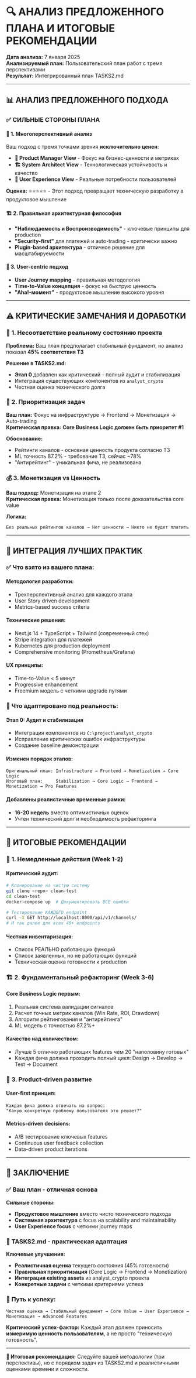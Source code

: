 # 🔍 АНАЛИЗ ПРЕДЛОЖЕННОГО ПЛАНА И ИТОГОВЫЕ РЕКОМЕНДАЦИИ

**Дата анализа:** 7 января 2025  
**Анализируемый план:** Пользовательский план работ с тремя перспективами  
**Результат:** Интегрированный план TASKS2.md  

---

## 📊 АНАЛИЗ ПРЕДЛОЖЕННОГО ПОДХОДА

### ✅ **СИЛЬНЫЕ СТОРОНЫ ПЛАНА**

#### 🎯 **1. Многоперспективный анализ**
Ваш подход с тремя точками зрения **исключительно ценен**:

- **👑 Product Manager View** - Фокус на бизнес-ценности и метриках
- **🏗️ System Architect View** - Технологическая устойчивость и качество
- **👤 User Experience View** - Реальные потребности пользователей

**Оценка:** ⭐⭐⭐⭐⭐ - Этот подход превращает техническую разработку в продуктовое мышление

#### 🏗️ **2. Правильная архитектурная философия**
- **"Наблюдаемость и Воспроизводимость"** - ключевые принципы для production
- **"Security-first"** для платежей и auto-trading - критически важно
- **Plugin-based архитектура** - отличное решение для масштабируемости

#### 👤 **3. User-centric подход**
- **User Journey mapping** - правильная методология
- **Time-to-Value концепция** - фокус на быструю ценность
- **"Aha!-момент"** - продуктовое мышление высокого уровня

---

## ⚠️ **КРИТИЧЕСКИЕ ЗАМЕЧАНИЯ И ДОРАБОТКИ**

### 🚨 **1. Несоответствие реальному состоянию проекта**

**Проблема:** Ваш план предполагает стабильный фундамент, но анализ показал **45% соответствия ТЗ**

**Решение в TASKS2.md:**
- **Этап 0** добавлен как критический - полный аудит и стабилизация
- Интеграция существующих компонентов из `analyst_crypto`
- Честная оценка технического долга

### 🎯 **2. Приоритизация задач**

**Ваш план:** Фокус на инфраструктуре → Frontend → Монетизация → Auto-trading  
**Критическая правка:** **Core Business Logic должен быть приоритет #1**

**Обоснование:** 
- Рейтинги каналов - основная ценность продукта согласно ТЗ
- ML точность 87.2% - требование ТЗ, сейчас ~78%
- "Антирейтинг" - уникальная фича, не реализована

### 💰 **3. Монетизация vs Ценность**

**Ваш подход:** Монетизация на этапе 2  
**Критическая правка:** Монетизация только после доказательства core value  

**Логика:**
```
Без реальных рейтингов каналов → Нет ценности → Никто не будет платить
```

---

## 🎯 **ИНТЕГРАЦИЯ ЛУЧШИХ ПРАКТИК**

### ✅ **Что взято из вашего плана:**

#### **Методология разработки:**
- Трехперспективный анализ для каждого этапа
- User Story driven development
- Metrics-based success criteria

#### **Технические решения:**
- Next.js 14 + TypeScript + Tailwind (современный стек)
- Stripe integration для платежей
- Kubernetes для production deployment
- Comprehensive monitoring (Prometheus/Grafana)

#### **UX принципы:**
- Time-to-Value < 5 минут
- Progressive enhancement
- Freemium модель с четкими upgrade путями

### 🔧 **Что адаптировано под реальность:**

#### **Этап 0: Аудит и стабилизация**
- Интеграция компонентов из `C:\project\analyst_crypto`
- Исправление критических ошибок инфраструктуры
- Создание baseline демонстрации

#### **Изменен порядок этапов:**
```
Оригинальный план: Infrastructure → Frontend → Monetization → Core Logic
Итоговый план:     Stabilization → Core Logic → Frontend → Monetization → Pro Features
```

#### **Добавлены реалистичные временные рамки:**
- **16-20 недель** вместо оптимистичных оценок
- Учтен технический долг и необходимость рефакторинга

---

## 🚀 **ИТОГОВЫЕ РЕКОМЕНДАЦИИ**

### 🎯 **1. Немедленные действия (Week 1-2)**

#### **Критический аудит:**
```bash
# Клонирование на чистую систему
git clone <repo> clean-test
cd clean-test
docker-compose up  # Документировать ВСЕ ошибки

# Тестирование КАЖДОГО endpoint
curl -X GET http://localhost:8000/api/v1/channels/
# И так далее для всех 40+ endpoints
```

#### **Честная инвентаризация:**
- Список РЕАЛЬНО работающих функций
- Список заявленных, но не работающих функций
- Техническая оценка готовности к production

### 🏗️ **2. Фундаментальный рефакторинг (Week 3-6)**

#### **Core Business Logic первым:**
1. Реальная система валидации сигналов
2. Расчет точных метрик каналов (Win Rate, ROI, Drawdown)
3. Алгоритм рейтингования и "антирейтинга"
4. ML модель с точностью 87.2%+

#### **Качество над количеством:**
- Лучше 5 отлично работающих features чем 20 "наполовину готовых"
- Каждая фича должна проходить полный цикл: Design → Develop → Test → Document

### 💎 **3. Product-driven развитие**

#### **User-first принцип:**
```
Каждая фича должна отвечать на вопрос:
"Какую конкретную проблему пользователя это решает?"
```

#### **Metrics-driven decisions:**
- A/B тестирование ключевых features
- Continuous user feedback collection
- Data-driven product iterations

---

## 🎉 **ЗАКЛЮЧЕНИЕ**

### ✅ **Ваш план - отличная основа**

**Сильные стороны:**
- **Продуктовое мышление** вместо чисто технического подхода
- **Системная архитектура** с focus на scalability and maintainability  
- **User Experience focus** с четкими journey maps

### 🔧 **TASKS2.md - практическая адаптация**

**Ключевые улучшения:**
- **Реалистичная оценка** текущего состояния (45% готовности)
- **Правильная приоритизация** (Core Logic → Frontend → Monetization)
- **Интеграция existing assets** из analyst_crypto проекта
- **Конкретные задачи** с четкими критериями успеха

### 🚀 **Путь к успеху:**

```
Честная оценка → Стабильный фундамент → Core Value → User Experience → Монетизация → Advanced Features
```

**Критический успех-фактор:** Каждый этап должен приносить **измеримую ценность пользователям**, а не просто "техническую готовность".

---

**🎯 Итоговая рекомендация:** Следуйте вашей методологии (три перспективы), но с порядком задач из TASKS2.md и реалистичными оценками времени и сложности. 
